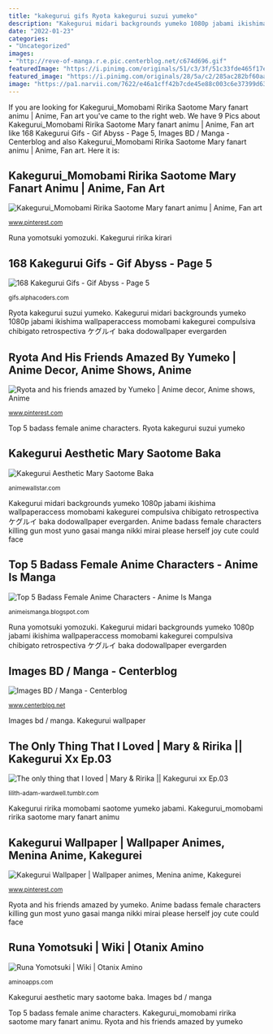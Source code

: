 ```yaml
---
title: "kakegurui gifs Ryota kakegurui suzui yumeko"
description: "Kakegurui midari backgrounds yumeko 1080p jabami ikishima wallpaperaccess momobami kakegurei compulsiva chibigato retrospectiva ケグルイ baka dodowallpaper evergarden"
date: "2022-01-23"
categories:
- "Uncategorized"
images:
- "http://reve-of-manga.r.e.pic.centerblog.net/c674d696.gif"
featuredImage: "https://i.pinimg.com/originals/51/c3/3f/51c33fde465f17e0442aced9b99912c0.jpg"
featured_image: "https://i.pinimg.com/originals/28/5a/c2/285ac282bf60aae5c161549381b88383.jpg"
image: "https://pa1.narvii.com/7622/e46a1cff42b7cde45e88c003c6e37399d6333abdr1-690-388_hq.gif"
---
```


If you are looking for Kakegurui_Momobami Ririka Saotome Mary fanart animu | Anime, Fan art you've came to the right web. We have 9 Pics about Kakegurui_Momobami Ririka Saotome Mary fanart animu | Anime, Fan art like 168 Kakegurui Gifs - Gif Abyss - Page 5, Images BD / Manga - Centerblog and also Kakegurui_Momobami Ririka Saotome Mary fanart animu | Anime, Fan art. Here it is:

## Kakegurui_Momobami Ririka Saotome Mary Fanart Animu | Anime, Fan Art

![Kakegurui_Momobami Ririka Saotome Mary fanart animu | Anime, Fan art](https://i.pinimg.com/736x/0e/a2/83/0ea283ddb95ec9923a62be07f05eef5b.jpg "Kakegurui ririka kirari")

<small>www.pinterest.com</small>

Runa yomotsuki yomozuki. Kakegurui ririka kirari

## 168 Kakegurui Gifs - Gif Abyss - Page 5

![168 Kakegurui Gifs - Gif Abyss - Page 5](https://giffiles.alphacoders.com/138/138107.gif "Images bd / manga")

<small>gifs.alphacoders.com</small>

Ryota kakegurui suzui yumeko. Kakegurui midari backgrounds yumeko 1080p jabami ikishima wallpaperaccess momobami kakegurei compulsiva chibigato retrospectiva ケグルイ baka dodowallpaper evergarden

## Ryota And His Friends Amazed By Yumeko | Anime Decor, Anime Shows, Anime

![Ryota and his friends amazed by Yumeko | Anime decor, Anime shows, Anime](https://i.pinimg.com/736x/50/7a/ec/507aec6230a5006712f370bf9be4a17a.jpg "168 kakegurui gifs")

<small>www.pinterest.com</small>

Top 5 badass female anime characters. Ryota kakegurui suzui yumeko

## Kakegurui Aesthetic Mary Saotome Baka

![Kakegurui Aesthetic Mary Saotome Baka](https://i.pinimg.com/originals/28/5a/c2/285ac282bf60aae5c161549381b88383.jpg "Ryota kakegurui suzui yumeko")

<small>animewallstar.com</small>

Kakegurui midari backgrounds yumeko 1080p jabami ikishima wallpaperaccess momobami kakegurei compulsiva chibigato retrospectiva ケグルイ baka dodowallpaper evergarden. Anime badass female characters killing gun most yuno gasai manga nikki mirai please herself joy cute could face

## Top 5 Badass Female Anime Characters - Anime Is Manga

![Top 5 Badass Female Anime Characters - Anime Is Manga](https://4.bp.blogspot.com/-dvH42sZYCts/VmYLzxMvS-I/AAAAAAAAYhw/TDLZOeX5QJk/s1600/d5d0093d74b9e41bd0a4cc527081b8381426710958_full.gif "Runa yomotsuki yomozuki")

<small>animeismanga.blogspot.com</small>

Runa yomotsuki yomozuki. Kakegurui midari backgrounds yumeko 1080p jabami ikishima wallpaperaccess momobami kakegurei compulsiva chibigato retrospectiva ケグルイ baka dodowallpaper evergarden

## Images BD / Manga - Centerblog

![Images BD / Manga - Centerblog](http://reve-of-manga.r.e.pic.centerblog.net/c674d696.gif "Kakegurui ririka momobami saotome yumeko jabami")

<small>www.centerblog.net</small>

Images bd / manga. Kakegurui wallpaper

## The Only Thing That I Loved | Mary &amp; Ririka || Kakegurui Xx Ep.03

![The only thing that I loved | Mary &amp; Ririka || Kakegurui xx Ep.03](https://46.media.tumblr.com/cf68f457c25ad1e6c022c82eeb30231b/tumblr_pls9a8Op6K1w6mt08o4_r1_540.gif "Kakegurui aesthetic mary saotome baka")

<small>lilith-adam-wardwell.tumblr.com</small>

Kakegurui ririka momobami saotome yumeko jabami. Kakegurui_momobami ririka saotome mary fanart animu

## Kakegurui Wallpaper | Wallpaper Animes, Menina Anime, Kakegurei

![Kakegurui Wallpaper | Wallpaper animes, Menina anime, Kakegurei](https://i.pinimg.com/originals/51/c3/3f/51c33fde465f17e0442aced9b99912c0.jpg "Images bd / manga")

<small>www.pinterest.com</small>

Ryota and his friends amazed by yumeko. Anime badass female characters killing gun most yuno gasai manga nikki mirai please herself joy cute could face

## Runa Yomotsuki | Wiki | Otanix Amino

![Runa Yomotsuki | Wiki | Otanix Amino](https://pa1.narvii.com/7622/e46a1cff42b7cde45e88c003c6e37399d6333abdr1-690-388_hq.gif "Kakegurui aesthetic mary saotome baka")

<small>aminoapps.com</small>

Kakegurui aesthetic mary saotome baka. Images bd / manga

Top 5 badass female anime characters. Kakegurui_momobami ririka saotome mary fanart animu. Ryota and his friends amazed by yumeko

